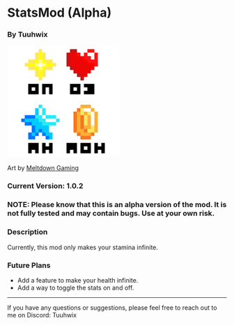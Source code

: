 ﻿# StatsMod (Alpha)
### By Tuuhwix
![Stats Art by Meltdown Gaming](./icon.png)

Art by [Meltdown Gaming](https://www.deviantart.com/meltdown-gaming/art/Game-stats-icons-904446384)

### Current Version: 1.0.2
### NOTE: Please know that this is an alpha version of the mod. It is not fully tested and may contain bugs. Use at your own risk.

### Description
Currently, this mod only makes your stamina infinite.

### Future Plans
- Add a feature to make your health infinite.
- Add a way to toggle the stats on and off.

<hr/>

If you have any questions or suggestions, please feel free to reach out to me on Discord: Tuuhwix